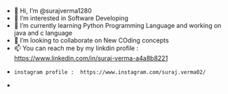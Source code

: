 - 👋 Hi, I’m @surajverma1280
- 👀 I’m interested in Software Developing
- 🌱 I’m currently learning Python Programming Language and working on java and c language
- 💞️ I’m looking to collaborate on New COding concepts
- 📫 You can reach me by my linkdin profile : https://www.linkedin.com/in/suraj-verma-a4a8b8221
-     instagram profile :  https://www.instagram.com/suraj.verma02/
-     

<!---
surajverma1280/surajverma1280 is a ✨ special ✨ repository because its `README.md` (this file) appears on your GitHub profile.
You can click the Preview link to take a look at your changes.
--->
